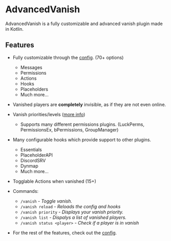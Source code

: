 # AdvancedVanish
AdvancedVanish is a fully customizable and advanced vanish plugin made in Kotlin.

## Features
- Fully customizable through the [config](src/main/resources/config.yml). (70+ options)
  - Messages
  - Permissions
  - Actions
  - Hooks
  - Placeholders
  - Much more...

- Vanished players are **completely** invisible, as if they are not even online.

- Vanish priorities/levels ([more info](https://github.com/quantiom/AdvancedVanish/blob/main/src/main/resources/config.yml#L93-L117))
  - Supports many different permissions plugins. (LuckPerms, PermissionsEx, bPermissions, GroupManager)
  
- Many configurable hooks which provide support to other plugins.
   - Essentials
   - PlaceholderAPI
   - DiscordSRV
   - Dynmap
   - Much more...
 
- Togglable Actions when vanished (15+)

- Commands:
  - `/vanish` *- Toggle vanish.*
  - `/vanish reload` *- Reloads the config and hooks*
  - `/vanish priority` *- Displays your vanish priority.*
  - `/vanish list` *- Dispalys a list of vanished players.*
  - `/vanish status <player>` *- Check if a player is in vanish*
  
- For the rest of the features, check out the [config](src/main/resources/config.yml).
